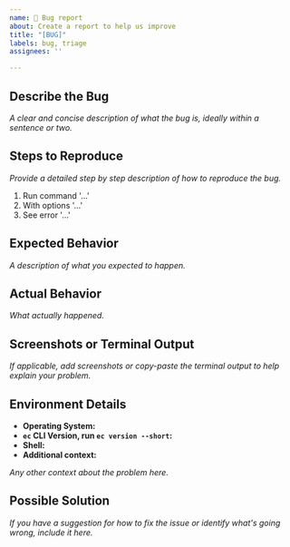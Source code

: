 ```yaml
---
name: 🐞 Bug report
about: Create a report to help us improve
title: "[BUG]"
labels: bug, triage
assignees: ''

---
```


## Describe the Bug

_A clear and concise description of what the bug is, ideally within a sentence or two._

## Steps to Reproduce

_Provide a detailed step by step description of how to reproduce the bug._

1. Run command '...'
2. With options '...'
3. See error '...'

## Expected Behavior

_A description of what you expected to happen._

## Actual Behavior

_What actually happened._

## Screenshots or Terminal Output

_If applicable, add screenshots or copy-paste the terminal output to help explain your problem._

## Environment Details

- **Operating System:**
- **`ec` CLI Version, run `ec version --short`:**
- **Shell:**
- **Additional context:**

_Any other context about the problem here._

## Possible Solution

_If you have a suggestion for how to fix the issue or identify what's going wrong, include it here._
